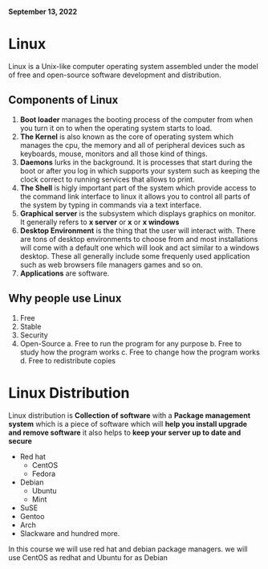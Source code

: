 **September 13, 2022**

# Linux
Linux is a Unix-like computer operating system assembled under the model of free and open-source software development and distribution.

## Components of Linux
1. **Boot loader** manages the booting process of the computer from when you turn it on to when the operating system starts to load.
2. **The Kernel** is also known as the core of operating system which manages the cpu, the memory and all of peripheral devices such as keyboards, mouse, monitors and all those kind of things.
3. **Daemons** lurks in the background. It is processes that start during the boot or after you log in which supports your system such as keeping the clock correct to running services that allows to print.
4. **The Shell** is higly important part of the system which provide access to the command link interface to linux it allows you to control all parts of the system by typing in commands via a text interface.
5. **Graphical server** is the subsystem which displays graphics on monitor. It generally refers to **x server** or **x** or **x windows**
6. **Desktop Environment** is the thing that the user will interact with. There are tons of desktop environments to choose from and most installations will come with a default one which will look and act similar to a windows desktop. These all generally include some frequenly used application such as web browsers file managers games and so on.
7. **Applications** are software. 

## Why people use Linux
1. Free
2. Stable
3. Security
4. Open-Source
	a. Free to run the program for any purpose
	b. Free to study how the program works
	c. Free to change how the program works 
	d. Free to redistribute copies

# Linux Distribution
Linux distribution is **Collection of software** with a **Package management system** which is a piece of software which will **help you install upgrade and remove software** it also helps to **keep your server up to date and secure** 

- Red hat
	- CentOS
	- Fedora
- Debian
	- Ubuntu
	- Mint
- SuSE
- Gentoo
- Arch
- Slackware and hundred more.

In this course we will use red hat and debian package managers. we will use CentOS as redhat and Ubuntu for as Debian






